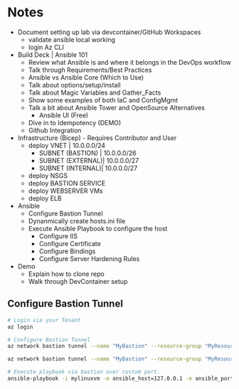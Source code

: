 # Notes #

- Document setting up lab via devcontainer/GitHub Workspaces
  - validate ansible local working
  - login Az CLI
- Build Deck | Ansible 101
  - Review what Ansible is and where it belongs in the DevOps workflow
  - Talk through Requirements/Best Practices
  - Ansible vs Ansible Core (Which to Use)
  - Talk about options/setup/install
  - Talk about Magic Variables and Gather_Facts
  - Show some examples of both IaC and ConfigMgmt
  - Talk a bit about Ansible Tower and OpenSource Alternatives
    - Ansible UI (Free)
  - Dive in to Idempotency (DEMO)
  - Github Integration
- Infrastructure (Bicep) - Requires Contributor and User
  - deploy VNET | 10.0.0.0/24
    - SUBNET (BASTION) | 10.0.0.0/26
    - SUBNET (EXTERNAL)| 10.0.0.0/27
    - SUBNET (INTERNAL)| 10.0.0.0/27
  - deploy NSGS
  - deploy BASTION SERVICE
  - deploy WEBSERVER VMs
  - deploy ELB
- Ansible
  - Configure Bastion Tunnel
  - Dynanmically create hosts.ini file
  - Execute Ansible Playbook to configure the host
    - Configure IIS
    - Configure Certificate
    - Configure Bindings
    - Configure Server Hardening Rules
- Demo
  - Explain how to clone repo
  - Walk through DevContainer setup


## Configure Bastion Tunnel ##

```bash
# Login via your Tenant
az login

# Configure Bastion Tunnel
az network bastion tunnel --name "MyBastion" --resource-group "MyResourceGroup" --target-resource-id "/subscriptions/xxxxxxxx-xxxx-xxxx-xxxx-xxxxxxxxxxxx/resourceGroups/MyResourceGroup/providers/Microsoft.Compute/virtualMachines/vm1" --resource-port "3389" --port "113389"

az network bastion tunnel --name "MyBastion" --resource-group "MyResourceGroup" --target-resource-id "/subscriptions/xxxxxxxx-xxxx-xxxx-xxxx-xxxxxxxxxxxx/resourceGroups/MyResourceGroup/providers/Microsoft.Compute/virtualMachines/vm1" --resource-port "3389" --port "123389"

# Execute playbook via bastion over custom port. 
ansible-playbook -i mylinuxvm -e ansible_host=127.0.0.1 -e ansible_port=10022
```
